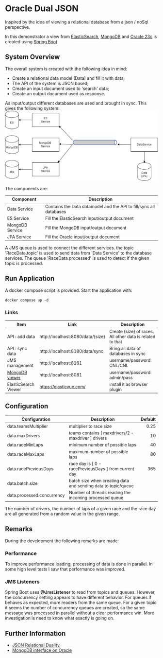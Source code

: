 # Oracle Dual JSON
Inspired by the idea of viewing a relational database from a json / noSql perspective.

In this demonstrator a view from [ElasticSearch](https://www.elastic.co/), [MongoDB](https://www.mongodb.com/) and [Oracle 23c](https://www.oracle.com/database/free/)
is created using [Spring Boot](https://spring.io/projects/spring-boot/).

## System Overview
The overall system is created with the following idea in mind:

- Create a relational data model (Data) and fill it with data;
- The API of the system is JSON based;
- Create an input document used to 'search' data;
- Create an output document used as response.

As input/output different databases are used and brought in sync. This gives the following system:
![System Overview](system-overview.png)

The components are:

| Component       | Description                                                        |
|-----------------|--------------------------------------------------------------------|
| Data Service    | Contains the Data datamodel and the API to fill/sync all databases | 
| ES Service      | Fill the ElasticSearch input/output document                       | 
| MongoDB Service | Fill the MongoDB input/output document                             |                                                 
| JPA Service     | Fill the Oracle input/output document                              | 

A JMS queue is used to connect the different services. the topic 'RaceData.topic' is used to send data from 'Data Service' 
to the database services. The queue 'RaceData.processed' is used to detect if the given topic is processed.

## Run Application

A docker compose script is provided. Start the application with:

``docker compose up -d``

### Links

| Item                                                     | Link                              | Description                                               |
|----------------------------------------------------------|-----------------------------------|-----------------------------------------------------------|
| API : add data                                           | http://localhost:8080/data/{size} | Create {size} of races. All other data is related to that |
| API : sync data                                          | http://localhost:8180/data/sync   | Bring all data of databases in sync                       |
| JMS management                                           | http://localhost:8161             | username/password: CNL/CNL                                |
| [MongoDB viewer](https://hub.docker.com/_/mongo-express) | http://localhost:8081             | username/password: admin/pass                             | 
| ElasticSearch Viewer                                     | https://elasticvue.com/           | install it as browser plugin                              |

## Configuration

| Configuration              | Description                                                   | Default |
|----------------------------|---------------------------------------------------------------|--------:|
| data.teamsMultiplier       | multiplier to race size                                       |    0.25 |
| data.maxDrivers            | teams contains [ maxdrivers/2 - maxdriver ] drivers           |      10 |
| data.raceMinLaps           | minimum number of possible laps                               |      40 |
| data.raceMaxLaps           | maximum number of possible laps                               |      80 |
| data.racePreviousDays      | race day is [ 0 - racePreviousDays ] from current day         |     365 |
| data.batch.size            | batch size when creating data and sending data to topic/queue |         |
| data.processed.concurrency | Number of threads reading the incoming processed queue        |         |

The number of drivers, the number of laps of a given race and the race day are all generated from a random value in the given range.

## Remarks
During the development the following remarks are made:

### Performance
To improve performance loading, processing of data is done in parallel. In some high level tests I saw that performance was improved.

### JMS Listeners
Spring Boot uses **@JmsListener** to read from topics and queues. However, the concurrency setting appears to have different behavior. 
For queues if behaves as expected, more readers from the same queue. 
For a given topic it seems  the number of concurrency queues are created, so the same message was processed in parallel without a clear performance win. 
More investigation is need to know what exactly is going on.  

## Further Information
- [JSON Relational Duality](https://github.com/oracle-samples/oracle-db-examples/blob/main/json-relational-duality/DualityViewTutorial.sql)
- [MongoDB interface on Oracle](https://blogs.oracle.com/database/post/installing-database-api-for-mongodb-for-any-oracle-database)

